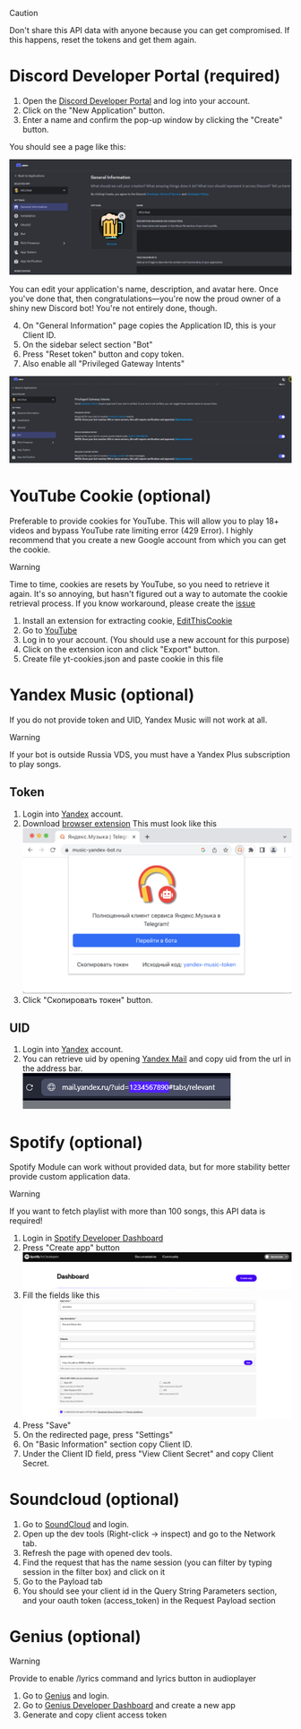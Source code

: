 > [!CAUTION]
> Don't share this API data with anyone because you can get compromised.
> If this happens, reset the tokens and get them again.

# Discord Developer Portal (required)

1. Open the [Discord Developer Portal](https://discord.com/developers/applications) and log into your account.
2. Click on the "New Application" button.
3. Enter a name and confirm the pop-up window by clicking the "Create" button.

You should see a page like this:

![discord-dev-selected-app](images/api-configure/discord-dev-selected-app.png)

You can edit your application's name, description, and avatar here. Once you've done that, then congratulations—you're now the proud owner of a shiny new Discord bot! You're not entirely done, though.

4. On "General Information" page copies the Application ID, this is your Client ID.
5. On the sidebar select section "Bot"
6. Press "Reset token" button and copy token.
7. Also enable all "Privileged Gateway Intents"

![discord-dev-enable-intents](images/api-configure/discord-dev-enable-intents.png)

# YouTube Cookie (optional)

Preferable to provide cookies for YouTube.
This will allow you to play 18+ videos and bypass YouTube rate limiting error (429 Error).
I highly recommend that you create a new Google account from which you can get the cookie.

> [!WARNING]
> Time to time, cookies are resets by YouTube, so you need to retrieve it again.
> It's so annoying, but hasn't figured out a way to automate the cookie retrieval process.
> If you know workaround, please create the [issue](https://github.com/AlexInCube/AlCoTest/issues/new/choose)

1. Install an extension for extracting cookie, [EditThisCookie](https://www.editthiscookie.com/blog/2014/03/install-editthiscookie/)
2. Go to [YouTube](https://www.youtube.com/)
3. Log in to your account. (You should use a new account for this purpose)
4. Click on the extension icon and click "Export" button.
5. Create file yt-cookies.json and paste cookie in this file

# Yandex Music (optional)

If you do not provide token and UID, Yandex Music will not work at all.

> [!WARNING]
> If your bot is outside Russia VDS, you must have a Yandex Plus subscription to play songs.

## Token

1. Login into [Yandex](https://passport.yandex.ru/auth) account.
2. Download [browser extension](https://chromewebstore.google.com/detail/yandex-music-token/lcbjeookjibfhjjopieifgjnhlegmkib)
   This must look like this ![yandex-extension](images/api-configure/yandex-music-extension.png)
3. Click "Скопировать токен" button.

## UID

1. Login into [Yandex](https://passport.yandex.ru/auth) account.
2. You can retrieve uid by opening [Yandex Mail](https://mail.yandex.ru) and copy uid from the url in the address bar.
   ![yandex-uid](images/api-configure/yandex-music-uid.png)

# Spotify (optional)

Spotify Module can work without provided data, but for more stability better provide custom application data.

> [!WARNING]
> If you want to fetch playlist with more than 100 songs, this API data is required!

1. Login in [Spotify Developer Dashboard](https://developer.spotify.com/dashboard)
2. Press "Create app" button![Spotify Dev Main](images/api-configure/spotify-dev-main.png)
3. Fill the fields like this![Spotify Dev Create App](images/api-configure/spotify-dev-create-app.png)
4. Press "Save"
5. On the redirected page, press "Settings"
6. On "Basic Information" section copy Client ID.
7. Under the Client ID field, press "View Client Secret" and copy Client Secret.

# Soundcloud (optional)

1. Go to [SoundCloud](https://soundcloud.com) and login.
2. Open up the dev tools (Right-click -> inspect) and go to the Network tab.
3. Refresh the page with opened dev tools.
4. Find the request that has the name session (you can filter by typing session in the filter box) and click on it
5. Go to the Payload tab
6. You should see your client id in the Query String Parameters section, and your oauth token (access_token) in the Request Payload section

# Genius (optional)

> [!WARNING]
> Provide to enable /lyrics command and lyrics button in audioplayer

1. Go to [Genius](https://genius.com/login) and login.
2. Go to [Genius Developer Dashboard](https://genius.com/api-clients/new) and create a new app
3. Generate and copy client access token

